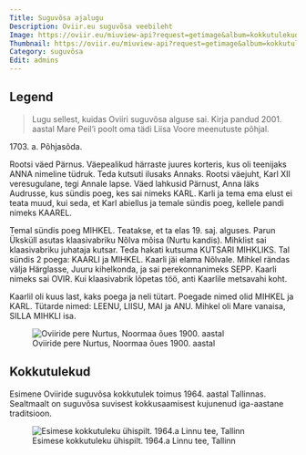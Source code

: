 ```yaml
---
Title: Suguvõsa ajalugu
Description: Oviir.eu suguvõsa veebileht
Image: https://oviir.eu/miuview-api?request=getimage&album=kokkutulekud&item=1900-nurtus-noormaa-ues-1900.-suvel.jpg&size=1200&mode=longest
Thumbnail: https://oviir.eu/miuview-api?request=getimage&album=kokkutulekud&item=1900-nurtus-noormaa-ues-1900.-suvel.jpg&size=600&mode=square
Category: suguvõsa
Edit: admins
---
```


## Legend

> Lugu sellest, kuidas Oviiri suguvõsa alguse sai.
Kirja pandud 2001. aastal Mare Peil’i poolt oma tädi Liisa Voore meenutuste põhjal.


1703\. a. Põhjasõda.

Rootsi väed Pärnus. Väepealikud härraste juures korteris, kus oli teenijaks ANNA nimeline tüdruk. Teda kutsuti ilusaks Annaks.
Rootsi väejuht, Karl XII veresugulane, tegi Annale lapse.
Väed lahkusid Pärnust, Anna läks Audrusse, kus sündis poeg, kes sai nimeks KARL.
Karli ja tema ema elust ei teata muud, kui seda, et Karl abiellus ja temale sündis poeg, kellele pandi nimeks KAAREL.

Temal sündis poeg MIHKEL. Teatakse, et ta elas 19. saj. alguses.
Parun Üksküll asutas klaasivabriku Nõlva mõisa (Nurtu kandis).
Mihklist sai klaasivabriku juhataja kutsar. Teda hakati kutsuma KUTSARI MIHKLIKS.
Tal sündis 2 poega: KAARLI ja MIHKEL. Kaarli jäi elama Nõlvale.
Mihkel rändas välja Härglasse, Juuru kihelkonda, ja sai perekonnanimeks SEPP.
Kaarli nimeks sai OVIR. Kui klaasivabrik lõpetas töö, anti Kaarlile metsavahi koht.

Kaarlil oli kuus last, kaks poega ja neli tütart. Poegade nimed olid MIHKEL ja KARL.
Tütarde nimed: LEENU, LIISU, MAI ja ANU. Mihkel oli Mare vanaisa, SILLA MIHKLI isa.

<figure class="figure">
  <img src="https://oviir.eu/miuview-api?request=getimage&album=kokkutulekud&item=1900-nurtus-noormaa-ues-1900.-suvel.jpg&size=800&mode=longest&key=03b2856dcc1efbe74f79311fc804005c" class="figure-img img-fluid rounded" alt="Oviiride pere Nurtus, Noormaa õues 1900. aastal">
  <figcaption class="figure-caption">Oviiride pere Nurtus, Noormaa õues 1900. aastal</figcaption>
</figure>


## Kokkutulekud

Esimene Oviiride suguvõsa kokkutulek toimus 1964. aastal Tallinnas.
Sealtmaalt on suguvõsa suvisest kokkusaamisest kujunenud iga-aastane traditsioon.

<figure class="figure">
  <img src="https://oviir.eu/miuview-api?request=getimage&album=kokkutulekud&item=1964-1.-kokkutulek-tallinnas-linnu-teel-nurkade-juures-vol2.jpg&size=800&mode=longest&key=03b2856dcc1efbe74f79311fc804005c" class="figure-img img-fluid rounded" alt="Esimese kokkutuleku ühispilt. 1964.a Linnu tee, Tallinn">
  <figcaption class="figure-caption">Esimese kokkutuleku ühispilt. 1964.a Linnu tee, Tallinn</figcaption>
</figure>
